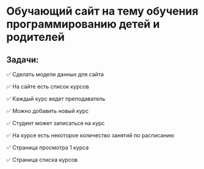 # Обучающий сайт на тему обучения программированию детей и родителей

## Задачи:

:white_check_mark: Сделать модели данных для сайта

:white_check_mark: На сайте есть список курсов

:white_check_mark: Каждый курс ведет преподаватель

:white_check_mark: Можно добавить новый курс

:white_check_mark: Студент может записаться на курс

:white_check_mark: На курсе есть некоторое количество занятий по расписанию

:white_check_mark: Страница просмотра 1 курса

:white_check_mark: Страница списка курсов
